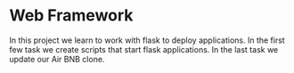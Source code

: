 # Web Framework  

In this project we learn to work with flask to deploy applications. In the first few task we create scripts that start flask applications. In the last task we update our Air BNB clone.
